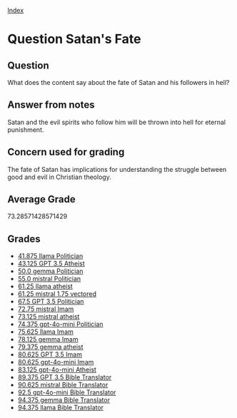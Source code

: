 
[Index](../../index.md)
# Question Satan's Fate
## Question
What does the content say about the fate of Satan and his followers in hell?

## Answer from notes
Satan and the evil spirits who follow him will be thrown into hell for eternal punishment.

## Concern used for grading
The fate of Satan has implications for understanding the struggle between good and evil in Christian theology.

## Average Grade
73.28571428571429

## Grades
 * [41.875 llama Politician](../answers/llama_Politician/Satan_s_Fate.md)
 * [43.125 GPT 3.5 Atheist](../answers/GPT_3.5_Atheist/Satan_s_Fate.md)
 * [50.0 gemma Politician](../answers/gemma_Politician/Satan_s_Fate.md)
 * [55.0 mistral Politician](../answers/mistral_Politician/Satan_s_Fate.md)
 * [61.25 llama atheist](../answers/llama_atheist/Satan_s_Fate.md)
 * [61.25 mistral 1.75 vectored](../answers/mistral_1.75_vectored/Satan_s_Fate.md)
 * [67.5 GPT 3.5 Politician](../answers/GPT_3.5_Politician/Satan_s_Fate.md)
 * [72.75 mistral Imam](../answers/mistral_Imam/Satan_s_Fate.md)
 * [73.125 mistral atheist](../answers/mistral_atheist/Satan_s_Fate.md)
 * [74.375 gpt-4o-mini Politician](../answers/gpt-4o-mini_Politician/Satan_s_Fate.md)
 * [75.625 llama Imam](../answers/llama_Imam/Satan_s_Fate.md)
 * [78.125 gemma Imam](../answers/gemma_Imam/Satan_s_Fate.md)
 * [79.375 gemma atheist](../answers/gemma_atheist/Satan_s_Fate.md)
 * [80.625 GPT 3.5 Imam](../answers/GPT_3.5_Imam/Satan_s_Fate.md)
 * [80.625 gpt-4o-mini Imam](../answers/gpt-4o-mini_Imam/Satan_s_Fate.md)
 * [83.125 gpt-4o-mini Atheist](../answers/gpt-4o-mini_Atheist/Satan_s_Fate.md)
 * [89.375 GPT 3.5 Bible Translator](../answers/GPT_3.5_Bible_Translator/Satan_s_Fate.md)
 * [90.625 mistral Bible Translator](../answers/mistral_Bible_Translator/Satan_s_Fate.md)
 * [92.5 gpt-4o-mini Bible Translator](../answers/gpt-4o-mini_Bible_Translator/Satan_s_Fate.md)
 * [94.375 gemma Bible Translator](../answers/gemma_Bible_Translator/Satan_s_Fate.md)
 * [94.375 llama Bible Translator](../answers/llama_Bible_Translator/Satan_s_Fate.md)
